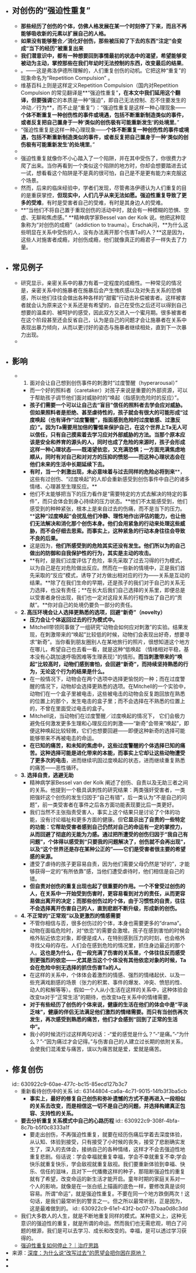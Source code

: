 - ## 对创伤的“强迫性重复”
	- **那些经历了创伤的个体，仿佛人格发展在某一个时刻停了下来，而且不再能够吸收新的元素以扩展自己的人格。**
	- **如果没有能够整合／消化好创伤，那些被压抑了下去的东西“注定”会变成“当下的经历”被重复出来**
	- **我们潜意识中，都有一种想要回到事情最初的状态中的渴望，希望能够变被动为主动，掌控那些在我们年幼时无法控制的东西，改变最后的结果**。
	- 。——这是弗洛伊德所理解的，人们重复创伤的动机。它把这种“重复”的现象命名为“Repetition Compulsion” 。
	- 维基百科上则是这样定义Repetition Compulsion（国内对Repetition Compulsion 的常见翻译是**“强迫性重复”**，在本文中我们延用这个翻译，但要强调**它的本质是一种“强迫”，即自己无法控制、忍不住要发生的冲动／行为**，而不止是“重复”）：“强迫性重复是这样一种心理现象——**个体不断重复一种创伤性的事件或境遇，包括不断重新制造类似的事件，或者反复把自己置身于一种‘类似的创伤极有可能重新发生’的处境里**。”
	- “强迫性重复是这样一种心理现象——**个体不断重复一种创伤性的事件或境遇，包括不断重新制造类似的事件，或者反复把自己置身于一种‘类似的创伤极有可能重新发生’的处境里**。”
	-
	- 强迫性重复就像你不小心踏入了一个陷阱，并在其中受伤了，你很费力才爬了出来。当你再看到一个类似这个陷阱的地方时，你却会想要踏进去试一试，想看看这个陷阱是不是真的很可怕，自己是不是更有能力来克服这个场景。
	- 然而，后来的临床经验中，学者们发现，尽管弗洛伊德认为人们重复的目的是重获掌控，**但现实中，人们几乎从来无法如愿。强迫性重复导致了更多的受难**，有时是受害者自己的受难，有时是其身边人的受难。
	- **“当他们不将自己置于重现创伤的活动中时，就会有一种模糊的恐惧、空虚、无聊和焦虑感。” **精神病学家Bessel van der Kolk 说。他把这种现象称为“对创伤的成瘾”（addiction to trauma）。Erschak问，**为什么这些明显在关系中受伤的人，没有办法离开那个伤害Ta的人？**这是因为，这些人对施害者成瘾，对创伤成瘾，他们就像真正的瘾君子一样失去了力量。
- ## 常见例子
	- 研究显示，亲密关系中的暴力有着一定程度的成瘾性。一种常见的情况是，亲密关系中的施暴者在施暴后会产生愧疚感以及对失去关系的恐惧感，所以他们往往会做出各种各样的“甜蜜”行动去补偿被害者。这样被害者就会认为原来这个关系还是有希望的，自己在受伤之后还可以得到自己想要的温柔的、被呵护的感受，因此双方又进入一个蜜月期。很多被害者在这个阶段甚至还会反省自己，认为是自己的问题才会让施暴者在关系中表现出暴力倾向，从而以更讨好的姿态与施暴者继续相处，直到下一次暴力出现。
	-
- ## 影响
	- 1. 面对会让自己想到创伤事件的刺激时“过度警醒（hyperarousal）”
		- 而一个好的照料者（caretaker）对孩子来说是重要的外部资源，可以于帮助孩子调节他们面对威胁时的“唤起（指感到危险时的反应）”。
		- **孩子们需要一个可以让自己去“盲目”信任的照料者去学会应对威胁。但如果照料者是拒绝、甚至虐待性的，孩子就会有很大的可能形成“过度唤起（也有译作“过度警醒”，指面感到危险时过度敏感、过激反应）”。因为Ta需要用加倍的警惕来保护自己，在这个世界上Ta无人可以信任，只有自己摸索着去学习应对外部威胁的方法。当那个原本应该是安全和养育的源头的人，同时也成了危险的来源时，孩子会形成这样一种心理状态——既渴望依恋，又充满恐惧；一方面充满焦虑地顺从，同时有对自己和对对方的压抑的愤怒——而这种心理状态会在他们未来的生活中长期延续下去。**
		- **有时，当一个刺激出现，未必意味着与过去同样的危险必将到来****，这些有过创伤、“过度唤起”的人却会重新感受到创伤事件中自己的诸多情绪、心理甚至生理反应。**
		- 他们不太能够把当下的压力看作是“需要特定的方式去解决的特定的事件”，而只会体会到身心持续的压力状态。**他们不太能感受到，他们感受到的种种紧张，根本上是来自过去的伤痛，而不是当下的压力。****这种“过度唤起”会扰乱他们冷静、理性地作出评估的能力，也让他们无法解决和消化那个创伤本身。他们会用紧急的行动来处理这些威胁，而不会仔细去思索。而事实上，这种紧急的行动本身往往会导致不良的后果。**
		- 这是因为，**他们所感受到的危险其实还没有发生。他们所以为的自己做出的防御和自我保护性的行为，其实是主动的攻击。**
		- **有时，是我们过度评估了危险，率先采取了过去习得的行为模式，以为自己是在对危险做出反应。然而在一些新的情境中，正是我们首先采取的“反应”模式，诱导了对方做出相对应的行为——关系是互动的结果。**除了在我们生命的早期，还是孩子的我们对于自己的关系无力选择，也没有责任；**在长大后我们自己选择的关系里，即便总是以受害者身份出现，我们也一定对这段关系的行程作出了自己的“贡献”。**你对自己的处境仍要负一部分的责任。
	- **2. 高压环境会让人选择更熟悉的选项，回避“新奇”（novelty）**
		- **压力会让个体返回过去的行为模式中。**
		- Mitchell带领同事做了一组研究“动物会如何应对刺激”的实验。结果发现，在刺激带来的“唤起”比较低的时候，动物们会表现出好奇，想要寻求“新奇”。当你看到朋友圈别人在某地旅行的照片，很想知道这个地方在哪儿，希望自己也去看一看，就是这种“低唤起 （情绪相对平稳，基本没有心跳加速呼吸困难等生理表现）”的情形。**而当刺激带来的“唤起”比较高时，动物们感到害怕，会回避“新奇”，而持续坚持熟悉的行为，无论这个行为的结果是什么。**
		- 在一般情况下，动物会在两个选项中选择更愉悦的一种；而在过度警醒的情况下，动物却会选择更熟悉的选项。在Mitchell的一个实验中，动物们在一个盒子里被电击，这些被电击的动物会反复跑回放在熟悉的位置上的那个，发生电击的盒子里；而不会选择在不熟悉的位置上的，不曾在里面受过电击的盒子。
		- Mitchell说，当动物们在过度警醒／过度唤起的情况下， 它们会极力避免任何激发更多生理和心理反应的刺激——“新奇”会带来“唤起”，即便这种唤起比较轻微，它们也想要回避——即便这种新奇的选择可能能够带来不再被电击的命运。
		- **在已知的痛苦，和未知的焦虑中，这些过度警醒的个体选择已知的痛苦。这种选择可能是进化带来的本能，而事实上它却让这些动物遭受了更多次的电击**，进而继续巩固过度唤起的状态，进而继续重复熟悉的痛苦——恶性循环。
	- **3. 选择自责，逃避无助**
		- 精神病学家Bessel van der Kolk 阐述了创伤、自责以及无助三者之间的关系。他提到一个极具讽刺性的研究结果：两类强奸受害者，一类把强奸这个创伤的发生归因于“自己有错”，后一类认为“不是自己的问题”，前一类受害者在事件之后各方面功能表现要比后一类更好。
		- 我们当然不主张指责受害人，事实上这个结果只是讨论了个体的功能，没有讨论福祉和更多方面的健康。但**它显示出了自责的一些特定的功能：它帮助受害者感到自己仍然对自己的命运有一定的掌控力，从而回避了彻底的无能为力感。通过把所遭受的创伤归因于“我自己有问题”，个体得以感受到“只要我的问题解决了，创伤就不会再出现”，以及“这个世界还是存在某种公正的”——它们是受害者很主要的希望感的来源。**
		- 遭受了虐待的孩子更容易自责，因为他们需要父母仍然是“好的”，才能够获得一定的“有所依靠”感，当他们遭受虐待时，他们相信是自己的错。
		- **但自责对创伤的重复出现也起了很重要的作用。**一个不曾受过创伤的人，在关系中一开始受到伤害时，更容易看到对方的责任，从而更容易做出离开的决定；而**那些创伤过的个体，由于习惯性的自责，往往不会选择离开伤害自己的人，直到悲剧不断升级，形成新的创伤。**
	- **4. 不正常的“正常观”以及更激烈的情感需要**
		- 不管你相信与否，很多创伤过的个体，本身也需要更多的“drama”。
		- 动物在面临危险时，对“依恋”的需要会激增。孩子在感到害怕的时候会格外贴近依恋对象，即便是成人，在特别感到压力的时刻，也会格外寻找父母的存在。人们会在感到危险的情况里，抓住身边最近的那个人。**这也是为什么，在一段充满了伤害的关系里，个体往往反而感受到更强烈的依恋——尤其是当这个个体没有其他依恋对象的时候，Ta会在危险中别无选择的抓住伤害Ta的人。**
		- 在这样的关系中，个体体会着激烈的情感、强烈的情绪起伏、以及一些充满戏剧感的场景（张力的积累、事件的爆发、冲突、愤怒的性、动人的和解等等）。假如一个人从小生活在这样的关系中，这种体验会改变ta对于“正常生活”的期待，也改变ta在关系中的情绪需要。
		- **对于有些经历了创伤的个体来说，健康的生活在他们的体会中是“平淡乏味”，健康的伴侣无法满足他们激烈的情绪需要。而只有当创伤再次发生，再次感受到熟悉的痛苦，他们才会感到“回到了正常的生活中”。**
		- 我小的时候流行过这样两句对话：-“爱的感觉是什么？”-“是痛。”-“为什么？”-“因为痛过才会记得。”与伤害自己的人建立过长期的依附关系，会使我们混淆爱与痛苦，误以为痛苦就是爱，爱就是痛苦。
- ## 修复创伤
  id:: 630922c9-60ae-477c-bc15-85ecd127b3c7
	- 重新看待创伤中的关系
	  id:: 63144804-ca6a-4c71-9015-14fb3f3ba5cb
		- **事实上，最好的修复自己创伤和弥补遗憾的方式不是再进入一段相似的关系去改变，而是相信这一切不是自己的问题，并选择构建真正包容、支持性的关系。**
	- **要去分析重复关系模式中自己的心路历程**
	  id:: 630922c9-308f-4bfa-8c7b-b5f0c8333a1f
		- 要走出创伤，不再强迫性重复，就要在经历伤痛后学着去深度体验，从认知、体验到接受，只有接受了小时候的丧失，接受了悲剧确实发生了，深入的去体会，接纳自己的各种情绪，这样才不会去强迫性地重复悲剧。俗话说：学会幸福就重复幸福，学会不幸就重复不幸;学会快乐就重复快乐，学会敌视就重复敌视。我们要重新体验到幸福、快乐、信任的滋味，且对下一代播撒这样的种子，那阻断强迫性的重复就有了希望，改变命运的新生活才能开启。童年时期的家庭关系对一个人的影响，就像是在一张白纸上描画的底色一样，要修改真是谈何容易。所谓“命运”，就是强迫性重复。不要在同一个地方跌倒两次！这句话，是我们最常听到的警言之一。但之所以最常听到，正是因为，这是最难做到的。
		  id:: 630922c9-61e1-43f2-bc07-37baa0d8c3dd
	- 我们大多数人的人生，就是不断地重复同样的模式。某种意义上，这种无意识的强迫性的重复，就是所谓的命运。然而我们也无需悲观，明白了问题的根源，我们是可以去学习、成长和改变的。幸福，是可以透过学习获得的。
	- [强迫性重复如何停止？｜治疗思路](https://zhuanlan.zhihu.com/p/20863222?utm_medium=social&utm_oi=920329741893013504&utm_psn=1561452972965535744&utm_source=ZHShareTargetIDMore)
- 来源：[深度：为什么说“改写过去”的愿望会把你困在原地？](cubox://card?id=ff80808182913a330182b1ac80165f13)
-
-